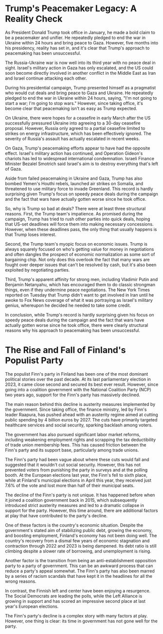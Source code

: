 # Trump's Peacemaker Legacy: A Reality Check

As President Donald Trump took office in January, he made a bold claim to be a peacemaker and unifier. He repeatedly pledged to end the war in Ukraine within 24 hours and bring peace to Gaza. However, five months into his presidency, reality has set in, and it's clear that Trump's approach to peacemaking has been unsuccessful.

The Russia-Ukraine war is now well into its third year with no peace deal in sight. Israel's military action in Gaza has only escalated, and the US could soon become directly involved in another conflict in the Middle East as Iran and Israel continue attacking each other.

During his presidential campaign, Trump presented himself as a pragmatist who would cut deals and bring peace to Gaza and Ukraine. He repeatedly pledged to end the war in Ukraine within 24 hours, saying, "I'm not going to start a war; I'm going to stop wars." However, since taking office, it's become clear that peacemaking isn't as easy as Trump expected.

On Ukraine, there were hopes for a ceasefire in early March after the US successfully pressured Ukraine into agreeing to a 30-day ceasefire proposal. However, Russia only agreed to a partial ceasefire limited to strikes on energy infrastructure, which has been effectively ignored. The severity of Russia's assault has actually escalated in recent weeks.

On Gaza, Trump's peacemaking efforts appear to have had the opposite effect. Israel's military action has continued, and Operation Gideon's chariots has led to widespread international condemnation. Israeli Finance Minister Bezalel Smotrich said Israel's aim is to destroy everything that's left of Gaza.

Aside from failed peacemaking in Ukraine and Gaza, Trump has also bombed Yemen's Houthi rebels, launched air strikes on Somalia, and threatened to use military force to invade Greenland. This record is hardly surprising given Trump's focus on speedy peace deals during the campaign and the fact that wars have actually gotten worse since he took office.

So, why is Trump so bad at deals? There were at least three structural reasons. First, the Trump team's impatience. As promised during the campaign, Trump has tried to rush other parties into quick deals, hoping that US-set deadlines will force them into making necessary concessions. However, when these deadlines pass, the only thing that usually happens is that Trump loses interest.

Second, the Trump team's myopic focus on economic issues. Trump is always squarely focused on who's getting value for money in negotiations and often dangles the prospect of economic normalization as some sort of bargaining chip. Not only does this overlook the fact that many wars are fought over deeper issues that can't be resolved by cash, but it's also been exploited by negotiating parties.

Third, Trump's apparent affinity for strong men, including Vladimir Putin and Benjamin Netanyahu, which has encouraged them to do classic strongman things, even if they undermine peace negotiations. The New York Times reported on Tuesday that Trump didn't want to get involved in Iran until he awoke to Fox News coverage of what it was portraying as Israel's military genius, whereupon he decided he needed to take some credit.

In conclusion, while Trump's record is hardly surprising given his focus on speedy peace deals during the campaign and the fact that wars have actually gotten worse since he took office, there were clearly structural reasons why his approach to peacemaking has been unsuccessful.

# The Rise and Fall of Finland's Populist Party

The populist Finn's party in Finland has been one of the most dominant political stories over the past decade. At its last parliamentary election in 2023, it came close second and secured its best ever result. However, since going into a coalition government with the National Coalition Party (NCP) two years ago, support for the Finn's party has massively declined.

The main reason behind this decline is austerity measures implemented by the government. Since taking office, the finance ministry, led by Finn's leader Raapura, has pushed ahead with an austerity regime aimed at cutting public spending by 4 billion euros by 2027. The cuts have primarily targeted healthcare services and social security, sparking backlash among voters.

The government has also pursued significant labor market reforms, including weakening employment rights and scrapping the tax deductibility of trade union membership fees. This has caused friction between the Finn's party and its support base, particularly among trade unions.

The Finn's party had been vague about where these cuts would fall and suggested that it wouldn't cut social security. However, this has not prevented voters from punishing the party in surveys and at the polling booth. At the European elections last year, the Finn's fell to sixth place, while at Finland's municipal elections in April this year, they received just 7.6% of the vote and lost more than half of their municipal seats.

The decline of the Finn's party is not unique. It has happened before when it joined a coalition government back in 2015, which subsequently introduced strict austerity measures and led to a dramatic collapse in support for the party. However, this time around, there are additional factors at play that have contributed to the party's decline.

One of these factors is the country's economic situation. Despite the government's stated aim of stabilizing public debt, growing the economy, and boosting employment, Finland's economy has not been doing well. The country's recovery from a dismal few years of economic stagnation and contraction through 2022 and 2023 is being dampened. Its debt ratio is still climbing despite a slower rate of borrowing, and unemployment is rising.

Another factor is the transition from being an anti-establishment opposition party to a party of government. This can be an awkward process that can reduce a party's appeal somewhat. The Finn's party has also been marred by a series of racism scandals that have kept it in the headlines for all the wrong reasons.

In contrast, the Finnish left and center have been enjoying a resurgence. The Social Democrats are leading the polls, while the Left Alliance is growing in support and has scored an impressive second place at last year's European elections.

The Finn's party's decline is a complex story with many factors at play. However, one thing is clear: its time in government has not gone well for the party.

